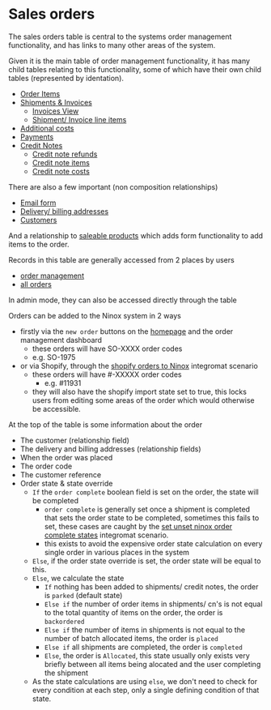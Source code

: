 # Sales orders

The sales orders table is central to the systems order management functionality, and has links to many other areas of the system.

Given it is the main table of order management functionality, it has many child tables relating to this functionality, some of which have their own child tables (represented by identation).

- [Order Items](salesOrderItems.md)
- [Shipments & Invoices](shipmentsAndInvoices.md)
  - [Invoices View](invoicesView.md)
  - [Shipment/ Invoice line items](shipmentInvoiceLines.md)
- [Additional costs](additionalCosts.md)
- [Payments](payments.md)
- [Credit Notes](creditNotes.md)
  - [Credit note refunds](creditNoteRefunds.md)
  - [Credit note items](creditNoteItems.md)
  - [Credit note costs](creditNoteCosts.md)

There are also a few important (non composition relationships)

- [Email form](emailForm.md)
- [Delivery/ billing addresses](addresses.md)
- [Customers](customers.md)

And a relationship to [saleable products](saleableProds.md) which adds form functionality to add items to the order.

Records in this table are generally accessed from 2 places by users

- [order management](salesOrderDash.md)
- [all orders](allOrders.md)

In admin mode, they can also be accessed directly through the table

Orders can be added to the Ninox system in 2 ways

- firstly via the `new order` buttons on the [homepage](home.md) and the order management dashboard
  - these orders will have SO-XXXX order codes
  - e.g. SO-1975
- or via Shopify, through the [shopify orders to Ninox](../integromatScenarios/shopifyOrdersToNinox.md) integromat scenario
  - these orders will have #-XXXXX order codes
    - e.g. #11931
  - they will also have the shopify import state set to true, this locks users from editing some areas of the order which would otherwise be accessible.

At the top of the table is some information about the order

- The customer (relationship field)
- The delivery and billing addresses (relationship fields)
- When the order was placed
- The order code
- The customer reference
- Order state & state override
  - `If` the `order complete` boolean field is set on the order, the state will be completed
    - `order complete` is generally set once a shipment is completed that sets the order state to be completed, sometimes this fails to set, these cases are caught by the [set unset ninox order complete states](../integromatScenarios/setUnsetOrderStates.md) integromat scenario.
    - this exists to avoid the expensive order state calculation on every single order in various places in the system
  - `Else`, if the order state override is set, the order state will be equal to this.
  - `Else`, we calculate the state
    - `If` nothing has been added to shipments/ credit notes, the order is `parked` (default state)
    - `Else if` the number of order items in shipments/ cn's is not equal to the total quantity of items on the order, the order is `backordered`
    - `Else if` the number of items in shipments is not equal to the number of batch allocated items, the order is `placed`
    - `Else if` all shipments are completed, the order is `completed`
    - `Else`, the order is `Allocated`, this state usually only exists very briefly between all items being alocated and the user completing the shipment
  - As the state calculations are using `else`, we don't need to check for every condition at each step, only a single defining condition of that state.
